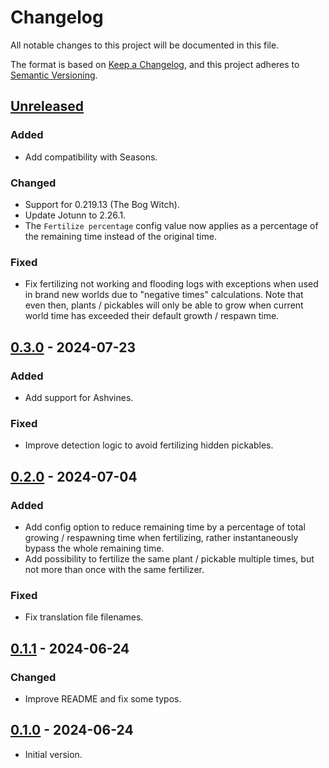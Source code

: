 # Changelog

All notable changes to this project will be documented in this file.

The format is based on [Keep a Changelog](https://keepachangelog.com/en/1.1.0/),
and this project adheres to [Semantic Versioning](https://semver.org/spec/v2.0.0.html).

## [Unreleased]

### Added

- Add compatibility with Seasons.

### Changed

- Support for 0.219.13 (The Bog Witch).
- Update Jotunn to 2.26.1.
- The `Fertilize percentage` config value now applies as a percentage of the remaining time instead of the original time.

### Fixed

- Fix fertilizing not working and flooding logs with exceptions when used in brand new worlds due to "negative times" calculations. Note that even then, plants / pickables will only be able to grow when current world time has exceeded their default growth / respawn time.

## [0.3.0] - 2024-07-23

### Added

- Add support for Ashvines.

### Fixed

- Improve detection logic to avoid fertilizing hidden pickables.

## [0.2.0] - 2024-07-04

### Added

- Add config option to reduce remaining time by a percentage of total growing / respawning time when fertilizing, rather instantaneously bypass the whole remaining time.
- Add possibility to fertilize the same plant / pickable multiple times, but not more than once with the same fertilizer.

### Fixed

- Fix translation file filenames.

## [0.1.1] - 2024-06-24

### Changed

- Improve README and fix some typos.

## [0.1.0] - 2024-06-24

- Initial version.

[unreleased]: https://github.com/nbusseneau/InstantFertilizer/compare/0.3.0...HEAD
[0.3.0]: https://github.com/nbusseneau/InstantFertilizer/compare/0.2.0...0.3.0
[0.2.0]: https://github.com/nbusseneau/InstantFertilizer/compare/0.1.1...0.2.0
[0.1.1]: https://github.com/nbusseneau/InstantFertilizer/compare/0.1.0...0.1.1
[0.1.0]: https://github.com/nbusseneau/InstantFertilizer/compare/633f841a6cf39f9b82f2a85adf58882f18d461ea...0.1.0
